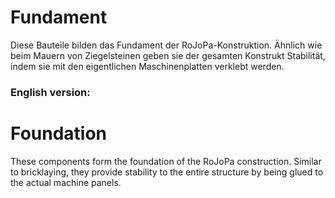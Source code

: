 # Fundament

Diese Bauteile bilden das Fundament der RoJoPa-Konstruktion. Ähnlich wie beim Mauern von Ziegelsteinen geben sie der gesamten Konstrukt Stabilität, indem sie mit den eigentlichen Maschinenplatten verklebt werden.

### English version:

# Foundation

These components form the foundation of the RoJoPa construction. Similar to bricklaying, they provide stability to the entire structure by being glued to the actual machine panels.
